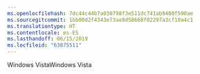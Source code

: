 ```yaml
---
ms.openlocfilehash: 7dc44c44b7a030798f3e511dc741ab9400f590ae
ms.sourcegitcommit: 1bb00d2f4343e73ae8d58668f02297a3cf10a4c1
ms.translationtype: HT
ms.contentlocale: es-ES
ms.lasthandoff: 06/15/2019
ms.locfileid: "63875511"
---
```

<span data-ttu-id="22d54-101">Windows Vista</span><span class="sxs-lookup"><span data-stu-id="22d54-101">Windows Vista</span></span>
